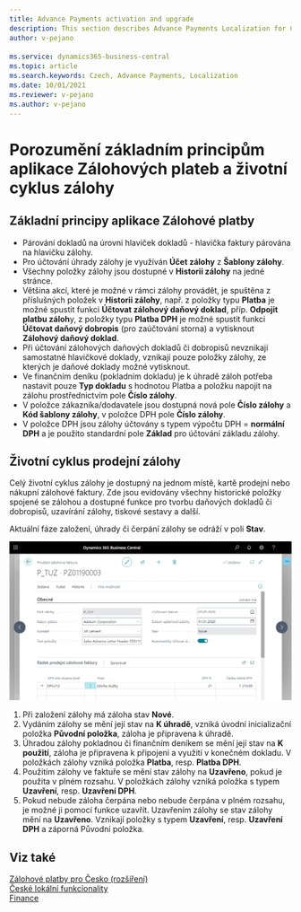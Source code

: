 ```yaml
---
title: Advance Payments activation and upgrade
description: This section describes Advance Payments Localization for Czech extension functionality.
author: v-pejano

ms.service: dynamics365-business-central
ms.topic: article
ms.search.keywords: Czech, Advance Payments, Localization
ms.date: 10/01/2021
ms.reviewer: v-pejano
ms.author: v-pejano
---
```


# Porozumění základním principům aplikace Zálohových plateb a životní cyklus zálohy

## Základní principy aplikace Zálohové platby

 - Párování dokladů na úrovni hlaviček dokladů - hlavička faktury párována na hlavičku zálohy.
 - Pro účtování úhrady zálohy je využíván **Účet zálohy** z **Šablony zálohy**.
 - Všechny položky zálohy jsou dostupné v **Historii zálohy** na jedné stránce.
 - Většina akcí, které je možné v rámci zálohy provádět, je spuštěna z příslušných položek v **Historii zálohy**, např. z položky typu **Platba** je možné spustit funkci **Účtovat zálohový daňový doklad**, příp. **Odpojit platbu záloh**y, z položky typu **Platba DPH** je možné spustit funkci **Účtovat daňový dobropis** (pro zaúčtování storna) a vytisknout **Zálohový daňový doklad**.
 - Při účtování zálohových daňových dokladů či dobropisů nevznikají samostatné hlavičkové doklady, vznikají pouze položky zálohy, ze kterých je daňové doklady možné vytisknout.
 - Ve finančním deníku (pokladním dokladu) je k úhradě záloh potřeba nastavit pouze **Typ dokladu** s hodnotou Platba a položku napojit na zálohu prostřednictvím pole **Číslo zálohy**.
 - V položce zákazníka/dodavatele jsou dostupná nová pole **Číslo zálohy** a **Kód šablony zálohy**, v položce DPH pole **Číslo zálohy**.
 - V položce DPH jsou zálohy účtovány s typem výpočtu DPH = **normální DPH** a je použito standardní pole **Základ** pro účtování základu zálohy.
 
## Životní cyklus prodejní zálohy

Celý životní cyklus zálohy je dostupný na jednom místě, kartě prodejní nebo nákupní zálohové faktury. Zde jsou evidovány všechny historické položky spojené se zálohou a dostupné funkce pro tvorbu daňových dokladů či dobropisů, uzavírání zálohy, tiskové sestavy a další.

Aktuální fáze založení, úhrady či čerpání zálohy se odráží v poli **Stav**.

![Principy zálohové platby](Media/adv-payments-principes.png)

1.	Při založení zálohy má záloha stav **Nové**.
2.	Vydáním zálohy se mění její stav na **K úhradě**, vzniká úvodní inicializační položka **Původní položka**, záloha je připravena k úhradě.
3.	Úhradou zálohy pokladnou či finančním deníkem se mění její stav na **K použití**, záloha je připravena k připojení a využití v konečném dokladu. V položkách zálohy vzniká položka **Platba**, resp. **Platba DPH**.
4.	Použitím zálohy ve faktuře se mění stav zálohy na **Uzavřeno**, pokud je použita v plném rozsahu. V položkách zálohy vzniká položka s typem **Uzavření**, resp. **Uzavření DPH**.
5.	Pokud nebude záloha čerpána nebo nebude čerpána v plném rozsahu, je možné ji pomocí funkce uzavřít. Uzavřením zálohy se stav zálohy mění na **Uzavřeno**. Vznikají položky s typem **Uzavření**, resp. **Uzavření DPH** a záporná Původní položka.


## Viz také

[Zálohové platby pro Česko (rozšíření)](ui-extensions-advance-payments-localization-cz.md)  
[České lokální funkcionality](czech-local-functionality.md)  
[Finance](../../finance.md)
